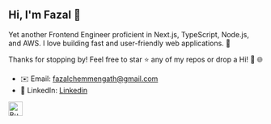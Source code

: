 ## Hi, I'm Fazal 👋
Yet another Frontend Engineer proficient in Next.js, TypeScript, Node.js, and AWS.
I love building fast and user-friendly web applications. 🚀

Thanks for stopping by! Feel free to star ⭐ any of my repos or drop a Hi! 👋 🌐
- ✉️ Email: [fazalchemmengath@gmail.com](mailto:fazalchemmengath@gmail.com)
- 💼 LinkedIn: [Linkedin](https://linkedin.com/in/fazalilahi)

<a href="https://www.buymeacoffee.com/fazalilahi" target="_blank"><img src="https://cdn.buymeacoffee.com/buttons/default-orange.png" alt="Buy Me A Coffee" height="28"></a>



<!--### 📈 GitHub Stats
![Fazal's GitHub stats](https://github-readme-stats.vercel.app/api?username=fazalilahi&show_icons=true&theme=dark)  
![Top Languages](https://github-readme-stats.vercel.app/api/top-langs/?username=fazalilahi&layout=compact&theme=dark)

[!["Buy Me A Coffee"](https://www.buymeacoffee.com/assets/img/custom_images/orange_img.png)](buymeacoffee.com/fazalilahi)
-->
